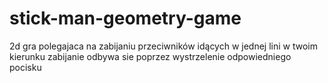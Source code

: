 # stick-man-geometry-game
2d gra polegajaca na zabijaniu przeciwników idących w jednej lini w twoim kierunku zabijanie odbywa sie poprzez wystrzelenie odpowiedniego pocisku
